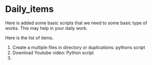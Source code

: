 # Daily_items
Here is added some basic scripts that we need to some basic type of works.
This may help in your daily work.

Here is the list of items.

1. Create a multiple files in directory or duplications: pythons script
2. Download Youtube video: Python script
3. 
